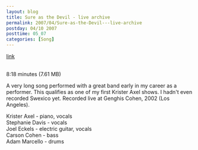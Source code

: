 ```yaml
---
layout: blog
title: Sure as the Devil - live archive
permalink: 2007/04/Sure-as-the-Devil---live-archive
postday: 04/10 2007
posttime: 05_07
categories: [Song]
---
```


<a href="http://kristeraxel.com/media/vault/05SureastheDevil.mp3">link</a>

<br />8:18 minutes (7.61 MB)<p>A very long song performed with a great band early in my career as a performer. This qualifies as one of my first Krister Axel shows. I hadn&#039;t even recorded Swexico yet. Recorded live at Genghis Cohen, 2002 (Los Angeles).</p>
<p>Krister Axel - piano, vocals<br />
Stephanie Davis - vocals<br />
Joel Eckels - electric guitar, vocals<br />
Carson Cohen - bass<br />
Adam Marcello - drums</p>
